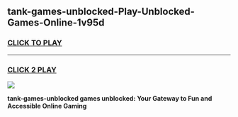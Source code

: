 
## tank-games-unblocked-Play-Unblocked-Games-Online-1v95d
<h3>
<a href="https://premium76.site?title=tank-games-unblocked&ref=24A">CLICK TO PLAY</a></h3>
<hr>

<h3>
<a href="https://premium76.site?title=tank-games-unblocked&ref=24A">CLICK 2 PLAY</a>
  
</h3>

<a href="https://premium76.site?title=tank-games-unblocked&ref=24A"><img src="https://clearcache.store/games.png"></a>


**tank-games-unblocked games unblocked: Your Gateway to Fun and Accessible Online Gaming**
